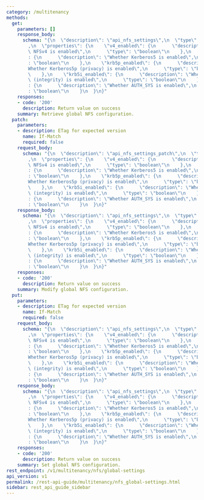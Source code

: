 ```yaml
---
category: /multitenancy
methods:
  get:
    parameters: []
    response_body:
      schema: "{\n  \"description\": \"api_nfs_settings\",\n  \"type\": \"object\"\
        ,\n  \"properties\": {\n    \"v4_enabled\": {\n      \"description\": \"Whether\
        \ NFSv4 is enabled\",\n      \"type\": \"boolean\"\n    },\n    \"krb5_enabled\"\
        : {\n      \"description\": \"Whether Kerberos5 is enabled\",\n      \"type\"\
        : \"boolean\"\n    },\n    \"krb5p_enabled\": {\n      \"description\": \"\
        Whether Kerberos5p (privacy) is enabled\",\n      \"type\": \"boolean\"\n\
        \    },\n    \"krb5i_enabled\": {\n      \"description\": \"Whether Kerberos5i\
        \ (integrity) is enabled\",\n      \"type\": \"boolean\"\n    },\n    \"auth_sys_enabled\"\
        : {\n      \"description\": \"Whether AUTH_SYS is enabled\",\n      \"type\"\
        : \"boolean\"\n    }\n  }\n}"
    responses:
    - code: '200'
      description: Return value on success
    summary: Retrieve global NFS configuration.
  patch:
    parameters:
    - description: ETag for expected version
      name: If-Match
      required: false
    request_body:
      schema: "{\n  \"description\": \"api_nfs_settings_patch\",\n  \"type\": \"object\"\
        ,\n  \"properties\": {\n    \"v4_enabled\": {\n      \"description\": \"Whether\
        \ NFSv4 is enabled\",\n      \"type\": \"boolean\"\n    },\n    \"krb5_enabled\"\
        : {\n      \"description\": \"Whether Kerberos5 is enabled\",\n      \"type\"\
        : \"boolean\"\n    },\n    \"krb5p_enabled\": {\n      \"description\": \"\
        Whether Kerberos5p (privacy) is enabled\",\n      \"type\": \"boolean\"\n\
        \    },\n    \"krb5i_enabled\": {\n      \"description\": \"Whether Kerberos5i\
        \ (integrity) is enabled\",\n      \"type\": \"boolean\"\n    },\n    \"auth_sys_enabled\"\
        : {\n      \"description\": \"Whether AUTH_SYS is enabled\",\n      \"type\"\
        : \"boolean\"\n    }\n  }\n}"
    response_body:
      schema: "{\n  \"description\": \"api_nfs_settings\",\n  \"type\": \"object\"\
        ,\n  \"properties\": {\n    \"v4_enabled\": {\n      \"description\": \"Whether\
        \ NFSv4 is enabled\",\n      \"type\": \"boolean\"\n    },\n    \"krb5_enabled\"\
        : {\n      \"description\": \"Whether Kerberos5 is enabled\",\n      \"type\"\
        : \"boolean\"\n    },\n    \"krb5p_enabled\": {\n      \"description\": \"\
        Whether Kerberos5p (privacy) is enabled\",\n      \"type\": \"boolean\"\n\
        \    },\n    \"krb5i_enabled\": {\n      \"description\": \"Whether Kerberos5i\
        \ (integrity) is enabled\",\n      \"type\": \"boolean\"\n    },\n    \"auth_sys_enabled\"\
        : {\n      \"description\": \"Whether AUTH_SYS is enabled\",\n      \"type\"\
        : \"boolean\"\n    }\n  }\n}"
    responses:
    - code: '200'
      description: Return value on success
    summary: Modify global NFS configuration.
  put:
    parameters:
    - description: ETag for expected version
      name: If-Match
      required: false
    request_body:
      schema: "{\n  \"description\": \"api_nfs_settings\",\n  \"type\": \"object\"\
        ,\n  \"properties\": {\n    \"v4_enabled\": {\n      \"description\": \"Whether\
        \ NFSv4 is enabled\",\n      \"type\": \"boolean\"\n    },\n    \"krb5_enabled\"\
        : {\n      \"description\": \"Whether Kerberos5 is enabled\",\n      \"type\"\
        : \"boolean\"\n    },\n    \"krb5p_enabled\": {\n      \"description\": \"\
        Whether Kerberos5p (privacy) is enabled\",\n      \"type\": \"boolean\"\n\
        \    },\n    \"krb5i_enabled\": {\n      \"description\": \"Whether Kerberos5i\
        \ (integrity) is enabled\",\n      \"type\": \"boolean\"\n    },\n    \"auth_sys_enabled\"\
        : {\n      \"description\": \"Whether AUTH_SYS is enabled\",\n      \"type\"\
        : \"boolean\"\n    }\n  }\n}"
    response_body:
      schema: "{\n  \"description\": \"api_nfs_settings\",\n  \"type\": \"object\"\
        ,\n  \"properties\": {\n    \"v4_enabled\": {\n      \"description\": \"Whether\
        \ NFSv4 is enabled\",\n      \"type\": \"boolean\"\n    },\n    \"krb5_enabled\"\
        : {\n      \"description\": \"Whether Kerberos5 is enabled\",\n      \"type\"\
        : \"boolean\"\n    },\n    \"krb5p_enabled\": {\n      \"description\": \"\
        Whether Kerberos5p (privacy) is enabled\",\n      \"type\": \"boolean\"\n\
        \    },\n    \"krb5i_enabled\": {\n      \"description\": \"Whether Kerberos5i\
        \ (integrity) is enabled\",\n      \"type\": \"boolean\"\n    },\n    \"auth_sys_enabled\"\
        : {\n      \"description\": \"Whether AUTH_SYS is enabled\",\n      \"type\"\
        : \"boolean\"\n    }\n  }\n}"
    responses:
    - code: '200'
      description: Return value on success
    summary: Set global NFS configuration.
rest_endpoint: /v1/multitenancy/nfs/global-settings
api_version: v1
permalink: /rest-api-guide/multitenancy/nfs_global-settings.html
sidebar: rest_api_guide_sidebar
---
```

